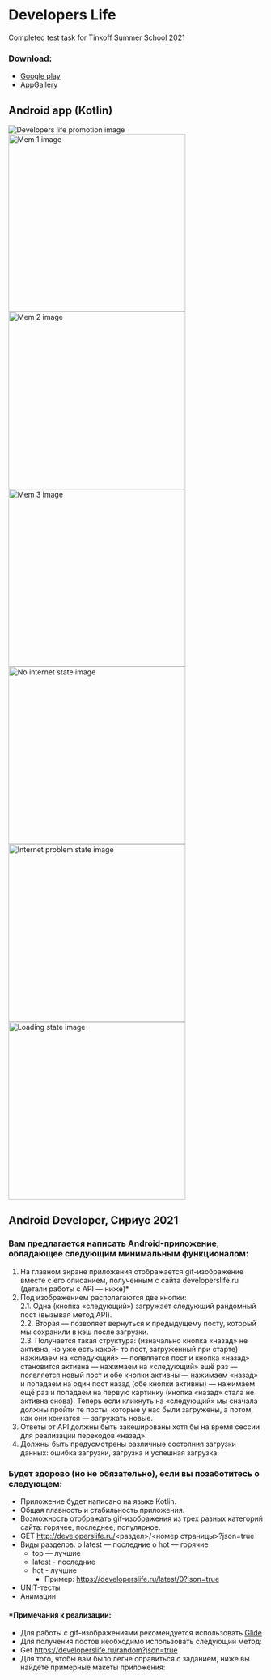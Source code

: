 # Developers Life
Completed test task for Tinkoff Summer School 2021
### Download:
- [Google play](https://play.google.com/store/apps/details?id=com.kamikadze328.developerslife)  
- [AppGallery](https://appgallery.huawei.com/#/app/C104573145)  
  
## Android app (Kotlin)
![Developers life promotion image](https://github.com/kamikadze328/Developers_Life/blob/main/images/Screenshots/0_main_image.png)
<img alt="Mem 1 image" src="https://github.com/kamikadze328/Developers_Life/blob/main/images/Screenshots/1_mem_1.jpg" width="350">
<img alt="Mem 2 image" src="https://github.com/kamikadze328/Developers_Life/blob/main/images/Screenshots/2_mem_2.jpg" width="350">
<img alt="Mem 3 image" src="https://github.com/kamikadze328/Developers_Life/blob/main/images/Screenshots/3_mem_3.jpg" width="350">
<img alt="No internet state image" src="https://github.com/kamikadze328/Developers_Life/blob/main/images/Screenshots/4_no_internet.jpg" width="350">
<img alt="Internet problem state image" src="https://github.com/kamikadze328/Developers_Life/blob/main/images/Screenshots/5_internet_problem.jpg" width="350">
<img alt="Loading state image" src="https://github.com/kamikadze328/Developers_Life/blob/main/images/Screenshots/6_loading.jpg" width="350">  

## Android Developer, Сириус 2021  
### Вам предлагается написать Android-приложение, обладающее следующим минимальным функционалом:  
1. На главном экране приложения отображается gif-изображение вместе с его описанием, полученным с сайта developerslife.ru (детали работы с API — ниже)*  
2. Под изображением располагаются две кнопки:  
  2.1. Одна (кнопка «следующий») загружает следующий рандомный пост (вызывая метод API).  
  2.2. Вторая — позволяет вернуться к предыдущему посту, который мы сохранили в кэш после загрузки.  
  2.3. Получается такая структура: (изначально кнопка «назад» не активна, но уже есть какой- то пост, загруженный при старте) нажимаем на «следующий» — появляется пост и кнопка «назад» становится активна — нажимаем на «следующий» ещё раз — появляется новый пост и обе кнопки активны — нажимаем «назад» и попадаем на один пост назад (обе кнопки активны) — нажимаем ещё раз и попадаем на первую картинку (кнопка «назад» стала не активна снова). Теперь если кликнуть на «следующий» мы сначала должны пройти те посты, которые у нас были загружены, а потом, как они кончатся — загружать новые.
3. Ответы от API должны быть закешированы хотя бы на время сессии для реализации переходов «назад».  
4. Должны быть предусмотрены различные состояния загрузки данных: ошибка загрузки, загрузка и успешная загрузка.  
  
### Будет здорово (но не обязательно), если вы позаботитесь о следующем:  
+ Приложение будет написано на языке Kotlin.  
+	Общая плавность и стабильность приложения.  
+	Возможность отображать gif-изображения из трех разных категорий сайта: горячее, последнее, популярное.  
  + GET http://developerslife.ru/<раздел>/<номер страницы>?json=true  
  + Виды разделов: о latest — последние о	hot — горячие 
    +	top — лучшие  
    + latest - последние  
    + hot - лучшие  
      + Пример: https://developerslife.ru/latest/0?ison=true  
+ UNIT-тесты
+ Анимации

#### *Примечания к реализации:  
+	Для работы с gif-изображениями рекомендуется использовать [Glide](https://github.com/bumptech/glide)
+	Для получения постов необходимо использовать следующий метод:  
  + Get https://developerslife.ru/random?json=true  
+	Для того, чтобы вам было легче справиться с заданием, ниже вы найдете примерные макеты приложения: 
